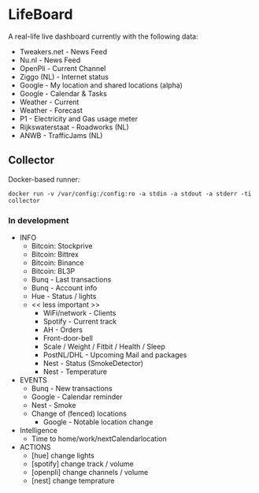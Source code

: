 # LifeBoard
A real-life live dashboard currently with the following data:

 - Tweakers.net     - News Feed
 - Nu.nl            - News Feed
 - OpenPli          - Current Channel 
 - Ziggo (NL)       - Internet status
 - Google           - My location and shared locations (alpha)
 - Google           - Calendar & Tasks
 - Weather          - Current
 - Weather          - Forecast
 - P1               - Electricity and Gas usage meter
 - Rijkswaterstaat  - Roadworks (NL)
 - ANWB             - TrafficJams (NL)
 
 ## Collector 
 Docker-based runner:
 
 ``docker run -v /var/config:/config:ro -a stdin -a stdout -a stderr -ti collector``
 
 ### In development
 
 - INFO
     - Bitcoin: Stockprive
     - Bitcoin: Bittrex
     - Bitcoin: Binance
     - Bitcoin: BL3P
     - Bunq - Last transactions
     - Bunq - Account info
     - Hue - Status / lights
     - << less important >>
       - WiFi/network - Clients
       - Spotify - Current track
       - AH - Orders
       - Front-door-bell
       - Scale / Weight / Fitbit / Health / Sleep
       - PostNL/DHL - Upcoming Mail and packages
       - Nest - Status (SmokeDetector)
       - Nest - Temperature
 - EVENTS
    - Bunq - New transactions
    - Google - Calendar reminder
    - Nest - Smoke
    - Change of (fenced) locations
        - Google - Notable location change
 - Intelligence
    - Time to home/work/nextCalendarlocation
 - ACTIONS
    - [hue] change lights
    - [spotify] change track / volume
    - [openpli] change channels / volume
    - [nest] change temprature